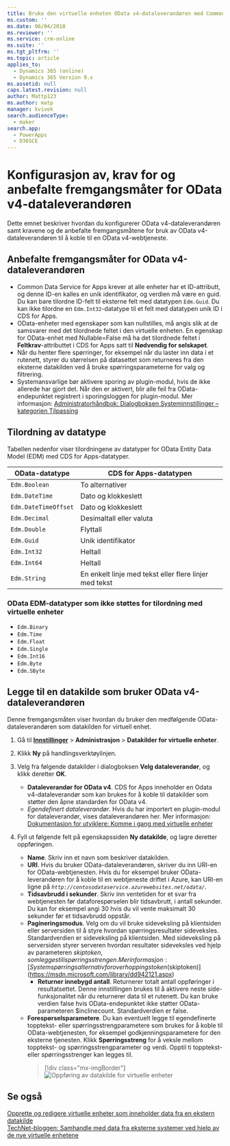 ```yaml
---
title: Bruke den virtuelle enheten OData v4-dataleverandøren med Common Data Service for Apps | MicrosoftDocs
ms.custom: ''
ms.date: 06/04/2018
ms.reviewer: ''
ms.service: crm-online
ms.suite: ''
ms.tgt_pltfrm: ''
ms.topic: article
applies_to:
  - Dynamics 365 (online)
  - Dynamics 365 Version 9.x
ms.assetid: null
caps.latest.revision: null
author: Mattp123
ms.author: matp
manager: kvivek
search.audienceType:
  - maker
search.app:
  - PowerApps
  - D365CE
---
```


# <a name="odata-v4-data-provider-configuration-requirements-and-best-practices"></a>Konfigurasjon av, krav for og anbefalte fremgangsmåter for OData v4-dataleverandøren

Dette emnet beskriver hvordan du konfigurerer OData v4-dataleverandøren samt kravene og de anbefalte fremgangsmåtene for bruk av OData v4-dataleverandøren til å koble til en OData v4-webtjeneste. 

## <a name="odata-v4-data-provider-best-practices"></a>Anbefalte fremgangsmåter for OData v4-dataleverandøren

- Common Data Service for Apps krever at alle enheter har et ID-attributt, og denne ID-en kalles en unik identifikator, og verdien må være en guid.  Du kan bare tilordne ID-felt til eksterne felt med datatypen `Edm.Guid`.  Du kan ikke tilordne en `Edm.Int32`-datatype til et felt med datatypen unik ID i CDS for Apps.
-  OData-enheter med egenskaper som kan nullstilles, må angis slik at de samsvarer med det tilordnede feltet i den virtuelle enheten. En egenskap for OData-enhet med Nullable=False må ha det tilordnede feltet i **Feltkrav**-attributtet i CDS for Apps satt til **Nødvendig for selskapet**. 
- Når du henter flere spørringer, for eksempel når du laster inn data i et rutenett, styrer du størrelsen på datasettet som returneres fra den eksterne datakilden ved å bruke spørringsparameterne for valg og filtrering.
- Systemansvarlige bør aktivere sporing av plugin-modul, hvis de ikke allerede har gjort det. Når den er aktivert, blir alle feil fra OData-endepunktet registrert i sporingsloggen for plugin-modul. Mer informasjon: [Administratorhåndbok: Dialogboksen Systeminnstillinger – kategorien Tilpassing](/dynamics365/customer-engagement/admin/system-settings-dialog-box-customization-tab) 

## <a name="data-type-mapping"></a>Tilordning av datatype

Tabellen nedenfor viser tilordningene av datatyper for OData Entity Data Model (EDM) med CDS for Apps-datatyper. 

|OData-datatype|CDS for Apps-datatypen  |
|---------|---------|
|`Edm.Boolean`|To alternativer|
|`Edm.DateTime`|Dato og klokkeslett|
|`Edm.DateTimeOffset`|Dato og klokkeslett|
|`Edm.Decimal`|Desimaltall eller valuta|
|`Edm.Double`|Flyttall|
|`Edm.Guid`|Unik identifikator|
|`Edm.Int32`|Heltall|
|`Edm.Int64`|Heltall|
|`Edm.String`|En enkelt linje med tekst eller flere linjer med tekst|


### <a name="odata-edm-data-types-that-are-not-supported-for-mapping-with-virtual-entities"></a>OData EDM-datatyper som ikke støttes for tilordning med virtuelle enheter 

- `Edm.Binary `
- `Edm.Time` 
- `Edm.Float `
- `Edm.Single` 
- `Edm.Int16` 
- `Edm.Byte` 
- `Edm.SByte`

 
## <a name="add-a-data-source-using-the-odata-v4-data-provider"></a>Legge til en datakilde som bruker OData v4-dataleverandøren

Denne fremgangsmåten viser hvordan du bruker den medfølgende OData-dataleverandøren som datakilden for virtuell enhet.   
  
1. Gå til **[Innstillinger](../model-driven-apps/advanced-navigation.md#settings)** > **Administrasjon** > **Datakilder for virtuelle enheter**.  
1. Klikk **Ny** på handlingsverktøylinjen.  
1. Velg fra følgende datakilder i dialogboksen **Velg dataleverandør**, og klikk deretter **OK**.  
  
    - **Dataleverandør for OData v4**. CDS for Apps inneholder en Odata v4-dataleverandør som kan brukes for å koble til datakilder som støtter den åpne standarden for OData v4.  
    - *Egendefinert dataleverandør*. Hvis du har importert en plugin-modul for dataleverandør, vises dataleverandøren her. Mer informasjon: [Dokumentasjon for utviklere: Komme i gang med virtuelle enheter](/dynamics365/customer-engagement/developer/virtual-entities/get-started-ve)  
    
1. Fyll ut følgende felt på egenskapssiden **Ny datakilde**, og lagre deretter oppføringen.  
  
    - **Name**. Skriv inn et navn som beskriver datakilden.  
    - **URI**. Hvis du bruker OData-dataleverandøren, skriver du inn URI-en for OData-webtjenesten. Hvis du for eksempel bruker OData-leverandøren for å koble til en webtjeneste driftet i Azure, kan URI-en ligne på *`http://contosodataservice.azurewebsites.net/odata/`*.  
    - **Tidsavbrudd i sekunder**. Skriv inn ventetiden for et svar fra webtjenesten før dataforespørselen blir tidsavbrutt, i antall sekunder. Du kan for eksempel angi 30 hvis du vil vente maksimalt 30 sekunder før et tidsavbrudd oppstår.  
    - **Pagineringsmodus**. Velg om du vil bruke sideveksling på klientsiden eller serversiden til å styre hvordan spørringsresultater sideveksles. Standardverdien er sideveksling på klientsiden. Med sideveksling på serversiden styrer serveren hvordan resultater sideveksles ved hjelp av parameteren $skiptoken, som legges til i spørringsstrengen. Mer informasjon: [Systemspørringsalternativ for overhoppingstoken ($skiptoken)](https://msdn.microsoft.com/library/dd942121.aspx)  
        -  **Returner innebygd antall**. Returnerer totalt antall oppføringer i resultatsettet. Denne innstillingen brukes til å aktivere neste side-funksjonalitet når du returnerer data til et rutenett. Du kan bruke verdien false hvis OData-endepunktet ikke støtter OData-parameteren $inclinecount. Standardverdien er false.
    - **Forespørselsparametere**. Du kan eventuelt legge til egendefinerte topptekst- eller spørringsstrengparametere som brukes for å koble til OData-webtjenesten, for eksempel godkjenningsparametere for den eksterne tjenesten. Klikk **Spørringsstreng** for å veksle mellom topptekst- og spørringsstrengparameter og verdi. Opptil ti topptekst- eller spørringsstrenger kan legges til. 
        > [!div class="mx-imgBorder"] 
        > ![Oppføring av datakilde for virtuelle enheter](media/virtual-entity-data-source.png) 


## <a name="see-also"></a>Se også  

[Opprette og redigere virtuelle enheter som inneholder data fra en ekstern datakilde](create-edit-virtual-entities.md) <br/>
[TechNet-bloggen: Samhandle med data fra eksterne systemer ved hjelp av de nye virtuelle enhetene](https://blogs.technet.microsoft.com/lystavlen/2017/09/08/virtual-entities/)
